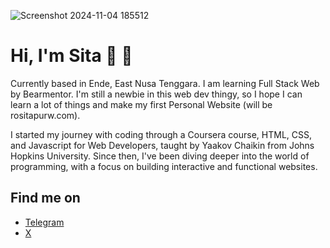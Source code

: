 ![Screenshot 2024-11-04 185512](https://github.com/user-attachments/assets/21768acb-3982-4ba5-bd88-4d7d607d5a4f)


# Hi, I'm Sita 👋 👩

Currently based in Ende, East Nusa Tenggara.
I am learning Full Stack Web by Bearmentor. I'm still a newbie in this web dev thingy, so I hope I can learn a lot of things and make my first Personal Website (will be rositapurw.com).

I started my journey with coding through a Coursera course, HTML, CSS, and Javascript for Web Developers, taught by Yaakov Chaikin from Johns Hopkins University. Since then, I've been diving deeper into the world of programming, with a focus on building interactive and functional websites.

## Find me on

- [Telegram](https://t.me/rositapurw)
- [X](https://x.com/rositapurw)
